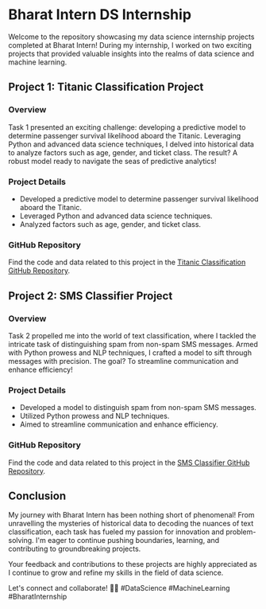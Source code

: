 # Bharat Intern DS Internship

Welcome to the repository showcasing my data science internship projects completed at Bharat Intern! During my internship, I worked on two exciting projects that provided valuable insights into the realms of data science and machine learning.

## Project 1: Titanic Classification Project

### Overview
Task 1 presented an exciting challenge: developing a predictive model to determine passenger survival likelihood aboard the Titanic. Leveraging Python and advanced data science techniques, I delved into historical data to analyze factors such as age, gender, and ticket class. The result? A robust model ready to navigate the seas of predictive analytics!

### Project Details
- Developed a predictive model to determine passenger survival likelihood aboard the Titanic.
- Leveraged Python and advanced data science techniques.
- Analyzed factors such as age, gender, and ticket class.

### GitHub Repository
Find the code and data related to this project in the [Titanic Classification GitHub Repository](insert_link_here).

## Project 2: SMS Classifier Project

### Overview
Task 2 propelled me into the world of text classification, where I tackled the intricate task of distinguishing spam from non-spam SMS messages. Armed with Python prowess and NLP techniques, I crafted a model to sift through messages with precision. The goal? To streamline communication and enhance efficiency!

### Project Details
- Developed a model to distinguish spam from non-spam SMS messages.
- Utilized Python prowess and NLP techniques.
- Aimed to streamline communication and enhance efficiency.

### GitHub Repository
Find the code and data related to this project in the [SMS Classifier GitHub Repository](insert_link_here).

## Conclusion
My journey with Bharat Intern has been nothing short of phenomenal! From unravelling the mysteries of historical data to decoding the nuances of text classification, each task has fueled my passion for innovation and problem-solving. I'm eager to continue pushing boundaries, learning, and contributing to groundbreaking projects.

Your feedback and contributions to these projects are highly appreciated as I continue to grow and refine my skills in the field of data science.

Let's connect and collaborate! 🚀🌟 #DataScience #MachineLearning #BharatInternship

